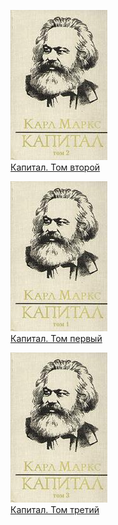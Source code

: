 ![](Капитал.%20Том%20второй.jpg)  
[Капитал. Том второй](Капитал.%20Том%20второй.txt)

![](Капитал.%20Том%20первый.jpg)  
[Капитал. Том первый](Капитал.%20Том%20первый.txt)

![](Капитал.%20Том%20третий.jpg)  
[Капитал. Том третий](Капитал.%20Том%20третий.txt)
